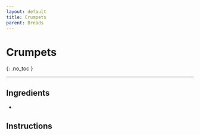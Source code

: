 ```yaml
---
layout: default
title: Crumpets
parent: Breads
---
```


# Crumpets
{: .no_toc }

---

## Ingredients
<ul>
	<li></li>
</ul>

## Instructions
